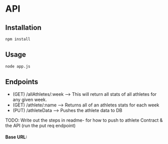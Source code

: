 # API

## Installation

```
npm install
```

## Usage

```
node app.js
```

## Endpoints

- (GET) /allAthletes/:week --> This will return all stats of all athletes for any given week.
- (GET) /athlete/:name --> Returns all of an athletes stats for each week
- (PUT) /athleteData --> Pushes the athlete data to DB

TODO: Write out the steps in readme- for how to push to athlete Contract & the API (run the put req endpoint)

#### Base URL:
